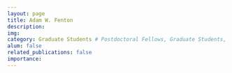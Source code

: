 ```yaml
---
layout: page
title: Adam W. Fenton
description:
img:
category: Graduate Students # Postdoctoral Fellows, Graduate Students, Postbac Research Assistants, Undergraduate Research Assistants
alum: false
related_publications: false
importance:
---
```

